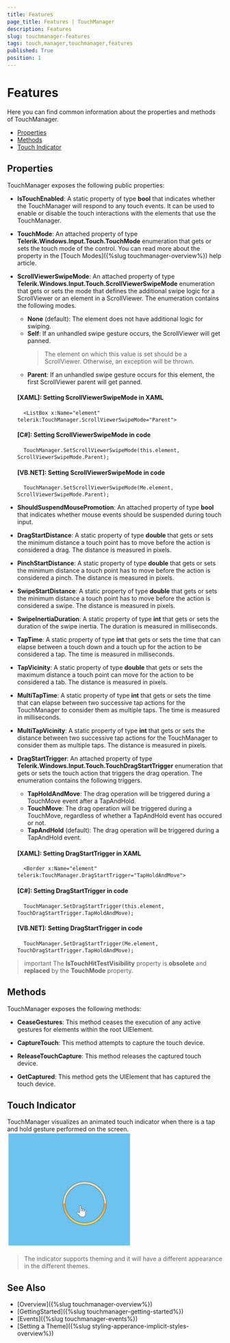 ```yaml
---
title: Features
page_title: Features | TouchManager
description: Features
slug: touchmanager-features
tags: touch,manager,touchmanager,features
published: True
position: 1
---
```


# Features

Here you can find common information about the properties and methods of TouchManager.

* [Properties](#properties)
* [Methods](#methods)
* [Touch Indicator](#touch-indicator)

## Properties

TouchManager exposes the following public properties:

* __IsTouchEnabled__: A static property of type __bool__ that indicates whether the TouchManager will respond to any touch events. It can be used to enable or disable the touch interactions with the elements that use the TouchManager.

* __TouchMode__: An attached property of type __Telerik.Windows.Input.Touch.TouchMode__ enumeration that gets or sets the touch mode of the control. You can read more about the property in the [Touch Modes]({%slug touchmanager-overview%}) help article.

* __ScrollViewerSwipeMode__: An attached property of type __Telerik.Windows.Input.Touch.ScrollViewerSwipeMode__ enumeration that gets or sets the mode that defines the additional swipe logic for a ScrollViewer or an element in a ScrollViewer. The enumeration contains the following modes.
	* __None__ (default): The element does not have additional logic for swiping.
	* __Self__: If an unhandled swipe gesture occurs, the ScrollViewer will get panned.
		> The element on which this value is set should be a ScrollViewer. Otherwise, an exception will be thrown.
	* __Parent__: If an unhandled swipe gesture occurs for this element, the first ScrollViewer parent will get panned.
	
	#### __[XAML]: Setting ScrollViewerSwipeMode in XAML__
		<ListBox x:Name="element" telerik:TouchManager.ScrollViewerSwipeMode="Parent">
		
	#### __[C#]: Setting ScrollViewerSwipeMode in code__
		TouchManager.SetScrollViewerSwipeMode(this.element, ScrollViewerSwipeMode.Parent);
		
	#### __[VB.NET]: Setting ScrollViewerSwipeMode in code__
		TouchManager.SetScrollViewerSwipeMode(Me.element, ScrollViewerSwipeMode.Parent);

* __ShouldSuspendMousePromotion__: An attached property of type __bool__ that indicates whether mouse events should be suspended during touch input.
		
* __DragStartDistance__: A static property of type __double__ that gets or sets the minimum distance a touch point has to move before the action is considered a drag. The distance is measured in pixels.

* __PinchStartDistance__: A static property of type __double__ that gets or sets the minimum distance a touch point has to move before the action is considered a pinch. The distance is measured in pixels.

* __SwipeStartDistance__: A static property of type __double__ that gets or sets the minimum distance a touch point has to move before the action is considered a swipe. The distance is measured in pixels.

* __SwipeInertiaDuration__: A static property of type __int__ that gets or sets the duration of the swipe inertia. The duration is measured in milliseconds.

* __TapTime__: A static property of type __int__ that gets or sets the time that can elapse between a touch down and a touch up for the action to be considered a tap. The time is measured in milliseconds.

* __TapVicinity__: A static property of type __double__ that gets or sets the maximum distance a touch point can move for the action to be considered a tab. The distance is measured in pixels.

* __MultiTapTime__: A static property of type __int__ that gets or sets the time that can elapse between two successive tap actions for the TouchManager to consider them as multiple taps. The time is measured in milliseconds.

* __MultiTapVicinity__: A static property of type __int__ that gets or sets the distance between two successive tap actions for the TouchManager to consider them as multiple taps. The distance is measured in pixels.

* __DragStartTrigger__: An attached property of type __Telerik.Windows.Input.Touch.TouchDragStartTrigger__ enumeration that gets or sets the touch action that triggers the drag operation. The enumeration contains the following triggers.
	* __TapHoldAndMove__: The drag operation will be triggered during a TouchMove event after a TapAndHold.
	* __TouchMove__: The drag operation will be triggered during a TouchMove, regardless of whether a TapAndHold event has occured or not.
	* __TapAndHold__ (default): The drag operation will be triggered during a TapAndHold event.

	#### __[XAML]: Setting DragStartTrigger in XAML__
		<Border x:Name="element" telerik:TouchManager.DragStartTrigger="TapHoldAndMove">
		
	#### __[C#]: Setting DragStartTrigger in code__
		TouchManager.SetDragStartTrigger(this.element, TouchDragStartTrigger.TapHoldAndMove);
		
	#### __[VB.NET]: Setting DragStartTrigger in code__
		TouchManager.SetDragStartTrigger(Me.element, TouchDragStartTrigger.TapHoldAndMove);

>important The __IsTouchHitTestVisibility__ property is __obsolete__ and __replaced__ by the __TouchMode__ property.

## Methods

TouchManager exposes the following methods:

* __CeaseGestures__: This method ceases the execution of any active gestures for elements within the root UIElement.

* __CaptureTouch__: This method attempts to capture the touch device.

* __ReleaseTouchCapture__: This method releases the captured touch device.

* __GetCaptured__: This method gets the UIElement that has captured the touch device.

## Touch Indicator

TouchManager visualizes an animated touch indicator when there is a tap and hold gesture performed on the screen. 
![](images/touchmanager_features_01.png)

> The indicator supports theming and it will have a different appearance in the different themes.

## See Also
* [Overview]({%slug touchmanager-overview%})
* [GettingStarted]({%slug touchmanager-getting-started%})
* [Events]({%slug touchmanager-events%})
* [Setting a Theme]({%slug styling-apperance-implicit-styles-overview%})
